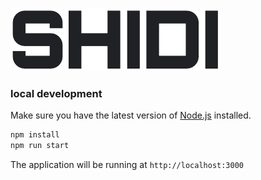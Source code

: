 ![](public/logo.jpg)

### local development

Make sure you have the latest version of [Node.js](https://nodejs.org/en/) installed.

```bash
npm install
npm run start
```

The application will be running at `http://localhost:3000`
